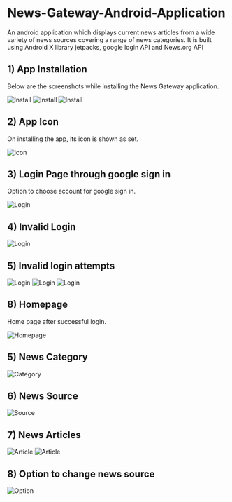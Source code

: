 # News-Gateway-Android-Application

An android application which displays current news articles from a wide variety of news sources covering a range of news categories. It is built using Android X library jetpacks, google login API and News.org API

## 1) App Installation

Below are the screenshots while installing the News Gateway application.

![Install](images/install1.jpg) ![Install](images/install2.jpg) ![Install](images/install3.jpg)


## 2) App Icon

On installing the app, its icon is shown as set.

![Icon](images/icon.PNG)


## 3) Login Page through google sign in

Option to choose account for google sign in.

![Login](images/login1.jpg)

## 4) Invalid Login

![Login](images/invalidlogin.jpg)

## 5) Invalid login attempts

![Login](images/attempt1.jpg)
![Login](images/attempt2.jpg)
![Login](images/attempt3.jpg)

## 8) Homepage

Home page after successful login.

![Homepage](images/homepage.jpg)

## 5) News Category

![Category](images/newscategory.jpg)

## 6) News Source

![Source](images/newssource.jpg)

## 7) News Articles

![Article](images/article1.jpg)
![Article](images/article2.jpg)

## 8) Option to change news source

![Option](images/options.jpg)


